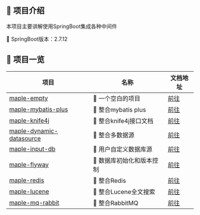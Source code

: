 ## 🐾 项目介绍

本项目主要讲解使用SpringBoot集成各种中间件

🚀 SpringBoot版本：2.7.12

## 🍁 项目一览

|  项目  |   名称   |   文档地址   |
| ----- | -------- | ----------- |
|  [maple-empty](/maple-empty)   |   🚀 一个空白的项目   |  [前往](https://xiaoxiaofeng.com)   |
|  [maple-mybatis-plus](/maple-mybatis-plus)   |   🚀 整合mybatis plus|  [前往]()   |
|  [maple-knife4j](/maple-knife4j)   |   🚀 整合knife4j接口文档   |  [前往]()   |
|  [maple-dynamic-datasource](/maple-dynamic-datasource)    |   🚀 整合多数据源   |  [前往](https://zhangfz.blog.csdn.net/article/details/132426382)   |
|  [maple-input-db](/maple-input-db)    |   🚀 用户自定义数据库源    |  [前往](https://zhangfz.blog.csdn.net/article/details/131000882)   |
|  [maple-flyway](/maple-flyway)   |  🚀 数据库初始化和版本控制    |   [前往](https://zhangfz.blog.csdn.net/article/details/131000986)  |
|  [maple-redis](/maple-redis)   |   🚀 整合Redis   |  [前往](https://zhangfz.blog.csdn.net/article/details/132555317)   |
|  [maple-lucene](/maple-lucene)   |   🚀 整合Lucene全文搜索   |  [前往](https://zhangfz.blog.csdn.net/article/details/134997690)   |
|  [maple-mq-rabbit](/maple-mq-rabbit)   |   🚀 整合RabbitMQ   |  [前往](https://zhangfz.blog.csdn.net/article/details/135192472)   |


